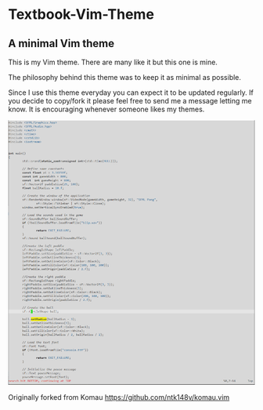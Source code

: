 # Textbook-Vim-Theme
## A minimal Vim theme

This is my Vim theme. There are many like it but this one is mine.

The philosophy behind this theme was to keep it as minimal as possible. 

Since I use this theme everyday you can expect it to be updated regularly. If you decide to copy/fork it please feel free to send me a message letting me know. It is encouraging whenever someone likes my themes.

![C++ Pong Vim theme demo](https://raw.githubusercontent.com/in-just/Textbook-Vim-Theme/master/screenz/version%202%20screenshot.PNG)

Originally forked from Komau https://github.com/ntk148v/komau.vim
